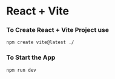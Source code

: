# React + Vite

### To Create React + Vite Project use 
```
npm create vite@latest ./
```
### To Start the App
```
npm run dev
```
